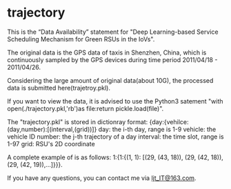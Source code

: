 # trajectory
This is the “Data Availability” statement for "Deep Learning-based Service Scheduling Mechanism for Green RSUs in the IoVs".

The original data is the GPS data of taxis in Shenzhen, China, which is continuously sampled by the GPS devices during time period 2011/04/18 - 2011/04/26.

Considering the large amount of original data(about 10G), the processed data is submitted here(trajetroy.pkl).

If you want to view the data, it is advised to use the Python3 satement "with open(./trajectory.pkl,'rb')as file:return pickle.load(file)".

The "trajectory.pkl" is stored in dictionray format:
{day:{vehilce:(day,number):[(interval,(grid))]}
day: the i-th day, range is 1-9
vehicle: the vehicle ID
number: the j-th trajectory of a day
interval: the time slot, range is 1-97
grid: RSU's 2D coordinate

A complete example of is as follows: 
1:{1:{(1, 1): [(29, (43, 18)), (29, (42, 18)), (29, (42, 19)),...]}}}.

If you have any questions, you can contact me via ljt_IT@163.com.
